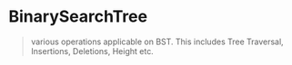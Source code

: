BinarySearchTree
================

>various operations applicable on BST. 
This includes Tree Traversal, Insertions, Deletions, Height etc.
